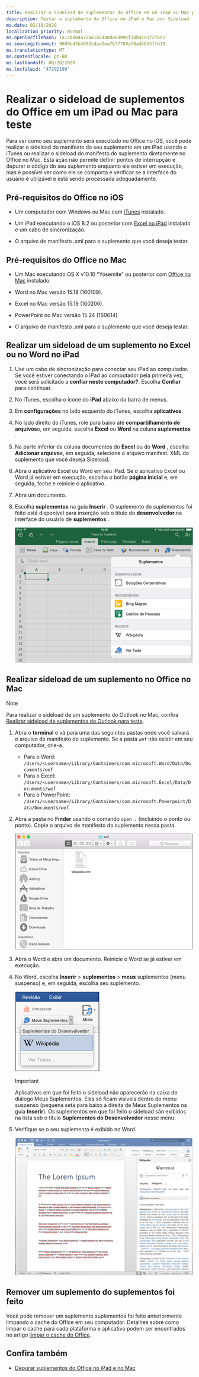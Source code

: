 ```yaml
---
title: Realizar o sideload de suplementos do Office em um iPad ou Mac para teste
description: Testar o suplemento do Office no iPad e Mac por Sideload
ms.date: 02/18/2020
localization_priority: Normal
ms.openlocfilehash: 1a1cb804a72aa182480d06009cf30b41a37276d2
ms.sourcegitcommit: 9609bd5b4982cdaa2ea7637709a78a45835ffb19
ms.translationtype: MT
ms.contentlocale: pt-BR
ms.lasthandoff: 08/28/2020
ms.locfileid: "47292199"
---
```

# <a name="sideload-office-add-ins-on-ipad-and-mac-for-testing"></a>Realizar o sideload de suplementos do Office em um iPad ou Mac para teste

Para ver como seu suplemento será executado no Office no iOS, você pode realizar o sideload do manifesto do seu suplemento em um iPad usando o iTunes ou realizar o sideload do manifesto do suplemento diretamente no Office no Mac. Esta ação não permite definir pontos de interrupção e depurar o código do seu suplemento enquanto ele estiver em execução, mas é possível ver como ele se comporta e verificar se a interface do usuário é utilizável e está sendo processada adequadamente.

## <a name="prerequisites-for-office-on-ios"></a>Pré-requisitos do Office no iOS

- Um computador com Windows ou Mac com [iTunes](https://www.apple.com/itunes/download/) instalado.

- Um iPad executando o iOS 8.2 ou posterior com [Excel no iPad](https://itunes.apple.com/us/app/microsoft-excel/id586683407?mt=8) instalado e um cabo de sincronização.

- O arquivo de manifesto .xml para o suplemento que você deseja testar.

## <a name="prerequisites-for-office-on-mac"></a>Pré-requisitos do Office no Mac

- Um Mac executando OS X v10.10 “Yosemite” ou posterior com [Office no Mac](https://products.office.com/buy/compare-microsoft-office-products?tab=omac) instalado.

- Word no Mac versão 15.18 (160109).

- Excel no Mac versão 15.19 (160206).

- PowerPoint no Mac versão 15.24 (160614)

- O arquivo de manifesto .xml para o suplemento que você deseja testar.

## <a name="sideload-an-add-in-on-excel-or-word-on-ipad"></a>Realizar um sideload de um suplemento no Excel ou no Word no iPad

1. Use um cabo de sincronização para conectar seu iPad ao computador. Se você estiver conectando o iPad ao computador pela primeira vez, você será solicitado a **confiar neste computador?**. Escolha **Confiar** para continuar.

2. No iTunes, escolha o ícone do **iPad** abaixo da barra de menus.

3. Em **configurações** no lado esquerdo do iTunes, escolha **aplicativos**.

4. No lado direito do iTunes, role para baixo até **compartilhamento de arquivos**e, em seguida, escolha **Excel** ou **Word** na coluna **suplementos** .

5. Na parte inferior da coluna documentos do **Excel** ou do **Word** , escolha **Adicionar arquivo**e, em seguida, selecione o arquivo manifest. XML do suplemento que você deseja Sideload.

6. Abra o aplicativo Excel ou Word em seu iPad. Se o aplicativo Excel ou Word já estiver em execução, escolha o botão **página inicial** e, em seguida, feche e reinicie o aplicativo.

7. Abra um documento.

8. Escolha **suplementos** na guia **Inserir** . O suplemento do suplementos foi feito está disponível para inserção sob o título do **desenvolvedor** na interface do usuário de **suplementos** .

    ![Inserir Suplementos no aplicativo do Excel](../images/excel-insert-add-in.png)

## <a name="sideload-an-add-in-in-office-on-mac"></a>Realizar sideload de um suplemento no Office no Mac

> [!NOTE]
> Para realizar o sideload de um suplemento do Outlook no Mac, confira [Realizar sideload de suplementos do Outlook para teste](../outlook/sideload-outlook-add-ins-for-testing.md).

1. Abra o **terminal** e vá para uma das seguintes pastas onde você salvará o arquivo de manifesto do suplemento. Se a pasta `wef` não existir em seu computador, crie-a.

    - Para o Word:  `/Users/<username>/Library/Containers/com.microsoft.Word/Data/Documents/wef`    
    - Para o Excel:  `/Users/<username>/Library/Containers/com.microsoft.Excel/Data/Documents/wef`
    - Para o PowerPoint: `/Users/<username>/Library/Containers/com.microsoft.Powerpoint/Data/Documents/wef`

2. Abra a pasta no **Finder** usando o comando `open .` (incluindo o ponto ou ponto). Copie o arquivo de manifesto do suplemento nessa pasta.

    ![Pasta Wef no Office no Mac](../images/all-my-files.png)

3. Abra o Word e abra um documento. Reinicie o Word se já estiver em execução.

4. No Word, escolha **Inserir**  >  **suplementos**  >  **meus** suplementos (menu suspenso) e, em seguida, escolha seu suplemento.

    ![Meus Suplementos no Office no Mac](../images/my-add-ins-wikipedia.png)

    > [!IMPORTANT]
    > Aplicativos em que foi feito o sideload não aparecerão na caixa de diálogo Meus Suplementos. Eles só ficam visíveis dentro do menu suspenso (pequena seta para baixo à direita de Meus Suplementos na guia **Inserir**). Os suplementos em que foi feito o sideload são exibidos na lista sob o título **Suplementos do Desenvolvedor** nesse menu.

5. Verifique se o seu suplemento é exibido no Word.

    ![Suplemento do Office exibido no Office no Mac](../images/lorem-ipsum-wikipedia.png)

## <a name="remove-a-sideloaded-add-in"></a>Remover um suplemento do suplementos foi feito

Você pode remover um suplemento suplementos foi feito anteriormente limpando o cache do Office em seu computador. Detalhes sobre como limpar o cache para cada plataforma e aplicativo podem ser encontrados no artigo [limpar o cache do Office](clear-cache.md).

## <a name="see-also"></a>Confira também

- [Depurar suplementos do Office no iPad e no Mac](debug-office-add-ins-on-ipad-and-mac.md)
